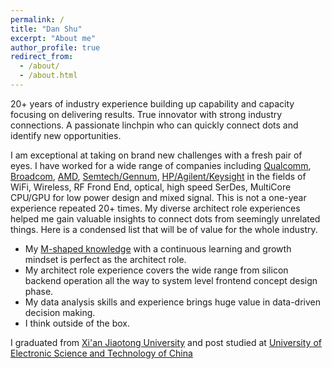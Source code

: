 ```yaml
---
permalink: /
title: "Dan Shu"
excerpt: "About me"
author_profile: true
redirect_from: 
  - /about/
  - /about.html
---
```

20+ years of industry experience building up capability and capacity focusing on delivering results. True innovator with strong industry connections. A passionate linchpin who can quickly connect dots and identify new opportunities.

I am exceptional at taking on brand new challenges with a fresh pair of eyes. I have worked for a wide range of companies including [Qualcomm](https://www.qualcomm.com/home), [Broadcom](https://www.broadcom.com/), [AMD](https://www.amd.com/en.html), [Semtech/Gennum](https://www.semtech.com/products/signal-integrity), [HP/Agilent/Keysight](https://www.keysight.com/us/en/home.html) in the fields of WiFi, Wireless, RF Frond End, optical, high speed SerDes, MultiCore CPU/GPU for low power design and mixed signal. This is not a one-year experience repeated 20+ times. My diverse architect role experiences helped me gain valuable insights to connect dots from seemingly unrelated things. Here is a condensed list that will be of value for the whole industry.

- My [M-shaped knowledge](https://www.linkedin.com/pulse/which-letter-shaped-employee-you-gaurav-sharma/) with a continuous learning and growth mindset is perfect as the architect role.
- My architect role experience covers the wide range from silicon backend operation all the way to system level frontend concept design phase. 
- My data analysis skills and experience brings huge value in data-driven decision making.
- I think outside of the box.

I graduated from [Xi'an Jiaotong University](http://en.xjtu.edu.cn/) and post studied at [University of Electronic Science and Technology of China](https://en.uestc.edu.cn/)
